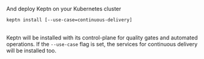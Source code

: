And deploy Keptn on your Kubernetes cluster

```console
keptn install [--use-case=continuous-delivery]
```

\
Keptn will be installed with its control-plane for quality gates and automated operations. If the `--use-case` flag is set, the services for continuous delivery will be installed too.
